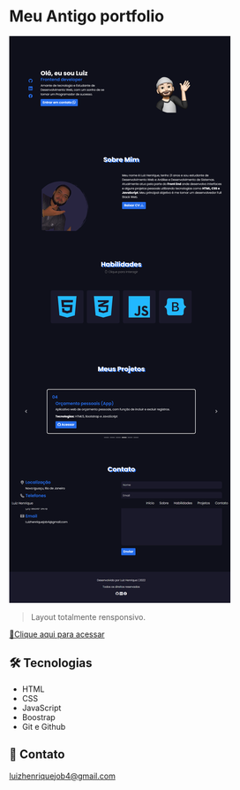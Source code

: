# Meu Antigo portfolio

![preview](./.github/screen.png)
>Layout totalmente rensponsivo.

[🔗Clique aqui para acessar](https://luizhenr1que.github.io/oldportfolio/)

## 🛠 Tecnologias
- HTML
- CSS
- JavaScript
- Boostrap
- Git e Github

## 🤍 Contato
luizhenriquejob4@gmail.com 

